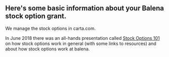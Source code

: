 ## Here's some basic information about your Balena stock option grant.

We manage the stock options in carta.com.

In June 2018 there was an all-hands presentation called [Stock Options 101](https://drive.google.com/drive/folders/1gLggEbNspmT4lpnuNoDACcWXDsGO6saM) on how stock options work in general (with some links to resources) and about how stock options work at balena.